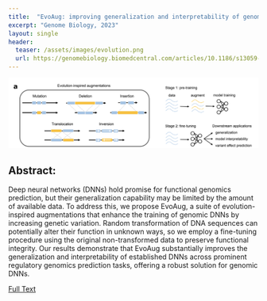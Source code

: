 ```yaml
---
title:  "EvoAug: improving generalization and interpretability of genomic deep neural networks with evolution-inspired data augmentations"
excerpt: "Genome Biology, 2023"
layout: single
header:
  teaser: /assets/images/evolution.png
  url: https://genomebiology.biomedcentral.com/articles/10.1186/s13059-023-02941-w
---
```


![Image of evolution paper.](/assets/images/evolution.png)

## Abstract:

Deep neural networks (DNNs) hold promise for functional genomics prediction, but their generalization capability may be limited by the amount of available data. To address this, we propose EvoAug, a suite of evolution-inspired augmentations that enhance the training of genomic DNNs by increasing genetic variation. Random transformation of DNA sequences can potentially alter their function in unknown ways, so we employ a fine-tuning procedure using the original non-transformed data to preserve functional integrity. Our results demonstrate that EvoAug substantially improves the generalization and interpretability of established DNNs across prominent regulatory genomics prediction tasks, offering a robust solution for genomic DNNs.

[Full Text](https://genomebiology.biomedcentral.com/articles/10.1186/s13059-023-02941-w)
